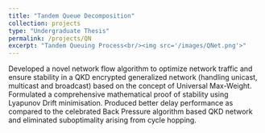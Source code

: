 ```yaml
---
title: "Tandem Queue Decomposition"
collection: projects
type: "Undergraduate Thesis"
permalink: /projects/QN
excerpt: "Tandem Queuing Process<br/><img src='/images/QNet.png'>"
---
```


Developed a novel network flow algorithm to optimize network traffic and ensure stability in a QKD encrypted generalized network (handling unicast, multicast and broadcast) based on the concept of Universal Max-Weight. 
Formulated a comprehensive mathematical proof of stability using Lyapunov Drift minimisation. Produced better delay performance as compared to the celebrated Back Pressure algorithm based QKD network and eliminated suboptimality arising from cycle hopping.


